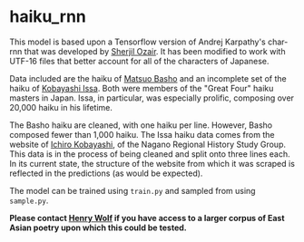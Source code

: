 # haiku_rnn

 This model is based upon a Tensorflow version of Andrej Karpathy's char-rnn that was developed by [Sherjil Ozair](https://github.com/sherjilozair/char-rnn-tensorflow). It has been modified to work with UTF-16 files that better account for all of the characters of Japanese.

 Data included are the haiku of [Matsuo Basho](https://en.wikipedia.org/wiki/Matsuo_Bash%C5%8D) and an incomplete set of the haiku of [Kobayashi Issa](https://en.wikipedia.org/wiki/Kobayashi_Issa). Both were members of the "Great Four" haiku masters in Japan. Issa, in particular, was especially prolific, composing over 20,000 haiku in his lifetime.

 The Basho haiku are cleaned, with one haiku per line. However, Basho composed fewer than 1,000 haiku. The Issa haiku data comes from the website of [Ichiro Kobayashi](http://www.janis.or.jp/users/kyodoshi/issaku.htm), of the Nagano Regional History Study Group. This data is in the process of being cleaned and split onto three lines each. In its current state, the structure of the website from which it was scraped is reflected in the predictions (as would be expected).

 The model can be trained using `train.py` and sampled from using `sample.py`.

**Please contact [Henry Wolf](mailto:aenrichus@gmail.com) if you have access to a larger corpus of East Asian poetry upon which this could be tested.**
 
